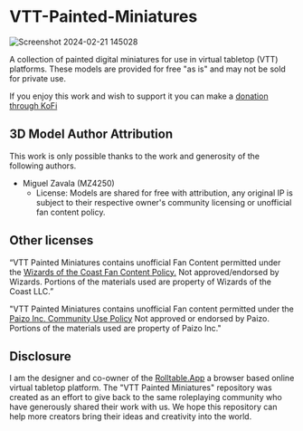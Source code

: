 # VTT-Painted-Miniatures

![Screenshot 2024-02-21 145028](https://github.com/user-attachments/assets/a18b1afa-a78e-4df5-96db-e693ea47d808)

A collection of painted digital miniatures for use in virtual tabletop (VTT) platforms. These models are provided for free "as is" and may not be sold for private use.

If you enjoy this work and wish to support it you can make a [donation through KoFi](https://ko-fi.com/jerbo)


## 3D Model Author Attribution

This work is only possible thanks to the work and generosity of the following authors.

- Miguel Zavala (MZ4250)
   - License: Models are shared for free with attribution, any original IP is subject to their respective owner's community licensing or unofficial fan content policy.

## Other licenses

“VTT Painted Miniatures contains unofficial Fan Content permitted under the [Wizards of the Coast Fan Content Policy.](https://company.wizards.com/en/legal/fancontentpolicy) Not approved/endorsed by Wizards. Portions of the materials used are property of Wizards of the Coast LLC.”

"VTT Painted Miniatures contains unofficial Fan content permitted under the [Paizo Inc. Community Use Policy](https://paizo.com/community/communityuse) Not approved or endorsed by Paizo. Portions of the materials used are property of Paizo Inc."

## Disclosure

I am the designer and co-owner of the [Rolltable.App](https://rolltable.app/) a browser based online virtual tabletop platform. The "VTT Painted Miniatures" repository was created as an effort to give back to the same roleplaying community who have generously shared their work with us. We hope this repository can help more creators bring their ideas and creativity into the world.
